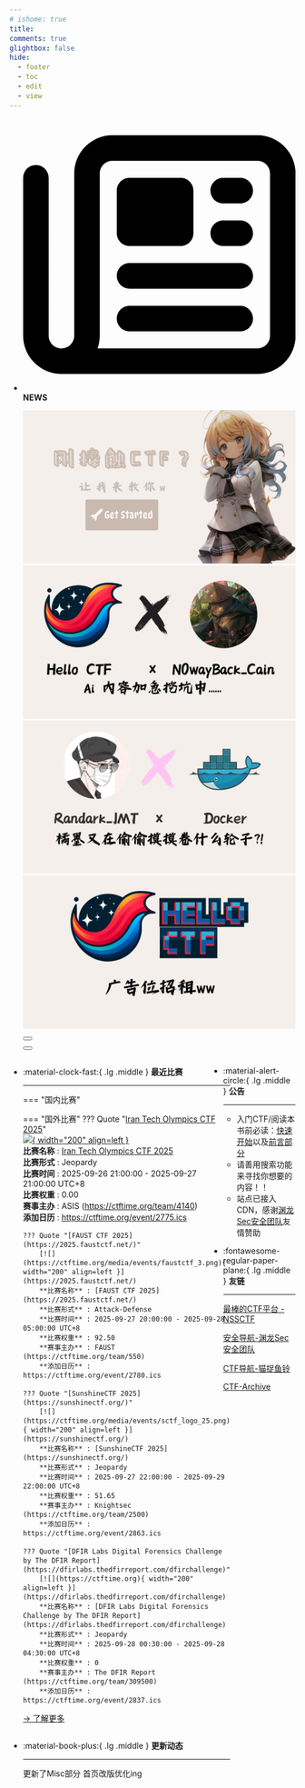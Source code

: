 ```yaml
---
# ishome: true
title: 
comments: true
glightbox: false
hide:
  - footer
  - toc
  - edit
  - view
---
```


<div class="grid cards">
    <ul>
        <li>
            <p><span class="twemoji lg middle"><svg xmlns="http://www.w3.org/2000/svg"
                        viewBox="0 0 512 512"><!--! Font Awesome Free 6.5.1 by @fontawesome - https://fontawesome.com License - https://fontawesome.com/license/free (Icons: CC BY 4.0, Fonts: SIL OFL 1.1, Code: MIT License) Copyright 2023 Fonticons, Inc.-->
                        <path
                            d="M168 80c-13.3 0-24 10.7-24 24v304c0 8.4-1.4 16.5-4.1 24H440c13.3 0 24-10.7 24-24V104c0-13.3-10.7-24-24-24H168zM72 480c-39.8 0-72-32.2-72-72V112c0-13.3 10.7-24 24-24s24 10.7 24 24v296c0 13.3 10.7 24 24 24s24-10.7 24-24V104c0-39.8 32.2-72 72-72h272c39.8 0 72 32.2 72 72v304c0 39.8-32.2 72-72 72H72zm104-344c0-13.3 10.7-24 24-24h96c13.3 0 24 10.7 24 24v80c0 13.3-10.7 24-24 24h-96c-13.3 0-24-10.7-24-24v-80zm200-24h32c13.3 0 24 10.7 24 24s-10.7 24-24 24h-32c-13.3 0-24-10.7-24-24s10.7-24 24-24zm0 80h32c13.3 0 24 10.7 24 24s-10.7 24-24 24h-32c-13.3 0-24-10.7-24-24s10.7-24 24-24zm-176 80h208c13.3 0 24 10.7 24 24s-10.7 24-24 24H200c-13.3 0-24-10.7-24-24s10.7-24 24-24zm0 80h208c13.3 0 24 10.7 24 24s-10.7 24-24 24H200c-13.3 0-24-10.7-24-24s10.7-24 24-24z">
                        </path>
                    </svg></span> <strong>NEWS</strong></p>
            <div class="grid cards">
                <div class="carousel">
                    <div class="carousel-container">
                        <a href="../HC_Start/" target="_blank"><img src="./assets/banner-quickstart.png" /></a>
                        <a href="../HC_AI/" target="_blank"><img src="./assets/banner-update.png" /></a>
                        <a href="https://github.com/CTF-Archives" target="_blank"><img
                                src="./assets/banner-Achieve.png" /></a>
                        <a href="javascript:alert$.next('我很可爱，请给我钱w');"><img
                                src="./assets/Banner-imcutesogivememoney.png" /></a>
                    </div>
                    <!-- 触发 hover 的区域 -->
                    <div class="carousel-hover left">
                        <button class="carousel-btn left" onclick="leftShift()"></button>
                    </div>
                    <div class="carousel-hover right">
                        <button class="carousel-btn right" onclick="rightShift()"></button>
                    </div>
                    <div class="carousel-bottom"></div>
                </div>
            </div>
        </li>
    </ul>
</div>

<div class="grid grid-cols-8 gap-4" style="display: grid;grid-template-columns: 70% 30%;" markdown>

<div class="grid cards" style="display: grid; grid-template-columns: 1fr;" markdown>

<div class="grid cards" markdown>

-   :material-clock-fast:{ .lg .middle } __最近比赛__

    ---
    <!-- 主页赛事展示_开始 -->
    === "国内比赛"
    
    === "国外比赛"
        ??? Quote "[Iran Tech Olympics CTF 2025](https://ctf.olympics.tech/)"  
            [![](https://ctftime.org/media/events/tech_olympic_logo.jpg){ width="200" align=left }](https://ctf.olympics.tech/)  
            **比赛名称** : [Iran Tech Olympics CTF 2025](https://ctf.olympics.tech/)  
            **比赛形式** : Jeopardy  
            **比赛时间** : 2025-09-26 21:00:00 - 2025-09-27 21:00:00 UTC+8  
            **比赛权重** : 0.00  
            **赛事主办** : ASIS (https://ctftime.org/team/4140)  
            **添加日历** : https://ctftime.org/event/2775.ics  
            
        ??? Quote "[FAUST CTF 2025](https://2025.faustctf.net/)"  
            [![](https://ctftime.org/media/events/faustctf_3.png){ width="200" align=left }](https://2025.faustctf.net/)  
            **比赛名称** : [FAUST CTF 2025](https://2025.faustctf.net/)  
            **比赛形式** : Attack-Defense  
            **比赛时间** : 2025-09-27 20:00:00 - 2025-09-28 05:00:00 UTC+8  
            **比赛权重** : 92.50  
            **赛事主办** : FAUST (https://ctftime.org/team/550)  
            **添加日历** : https://ctftime.org/event/2780.ics  
            
        ??? Quote "[SunshineCTF 2025](https://sunshinectf.org/)"  
            [![](https://ctftime.org/media/events/sctf_logo_25.png){ width="200" align=left }](https://sunshinectf.org/)  
            **比赛名称** : [SunshineCTF 2025](https://sunshinectf.org/)  
            **比赛形式** : Jeopardy  
            **比赛时间** : 2025-09-27 22:00:00 - 2025-09-29 22:00:00 UTC+8  
            **比赛权重** : 51.65  
            **赛事主办** : Knightsec (https://ctftime.org/team/2500)  
            **添加日历** : https://ctftime.org/event/2863.ics  
            
        ??? Quote "[DFIR Labs Digital Forensics Challenge by The DFIR Report](https://dfirlabs.thedfirreport.com/dfirchallenge)"  
            [![](https://ctftime.org){ width="200" align=left }](https://dfirlabs.thedfirreport.com/dfirchallenge)  
            **比赛名称** : [DFIR Labs Digital Forensics Challenge by The DFIR Report](https://dfirlabs.thedfirreport.com/dfirchallenge)  
            **比赛形式** : Jeopardy  
            **比赛时间** : 2025-09-28 00:30:00 - 2025-09-28 04:30:00 UTC+8  
            **比赛权重** : 0  
            **赛事主办** : The DFIR Report (https://ctftime.org/team/309500)  
            **添加日历** : https://ctftime.org/event/2837.ics  
            
    <!-- 主页赛事展示_结束 -->
    [→ 了解更多](./Event/)

</div>
  <div class="grid cards" markdown>

-   :material-book-plus:{ .lg .middle } __更新动态__

    ---

    更新了Misc部分 首页改版优化ing

</div>  
</div>
<div class="grid cards" markdown>

<div class="grid cards" markdown>

-   :material-alert-circle:{ .lg .middle } __公告__

    ---

    - 入门CTF/阅读本书前必读：[快速开始](./HC_Start/)以及[前言部分](./HC_Preface/)  
    - 请善用搜索功能来寻找你想要的内容！！
    - 站点已接入 CDN，感谢[渊龙Sec安全团队](https://dh.aabyss.cn)友情赞助

-   :fontawesome-regular-paper-plane:{ .lg .middle } __友链__

    ---

    [最棒的CTF平台 - NSSCTF](https://www.nssctf.cn/)  

    [安全导航-渊龙Sec安全团队](https://dh.aabyss.cn)    

    [CTF导航-猫捉鱼铃](https://ctf.mzy0.com/)

    [CTF-Archive](https://github.com/CTF-Archives)

</div>   

</div>

</div>
